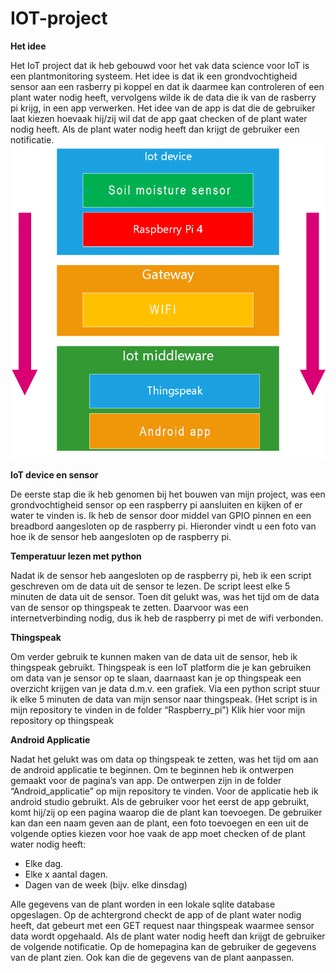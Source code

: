 # IOT-project
**Het idee**

Het IoT project dat ik heb gebouwd voor het vak data science voor IoT is een plantmonitoring systeem.
Het idee is dat ik een grondvochtigheid sensor aan een rasberry pi koppel en dat ik daarmee kan controleren of een plant water nodig heeft, vervolgens wilde ik de data die ik van de rasberry pi krijg, in een app verwerken. Het idee van de app is dat die de gebruiker laat kiezen hoevaak hij/zij wil dat de app gaat checken of de plant water nodig heeft. Als de plant water nodig heeft dan krijgt de gebruiker een notificatie.
![](/Raspberry_pi/Images/data_pipeline.png)

**IoT device en sensor**

De eerste stap die ik heb genomen bij het bouwen van mijn project, was een grondvochtigheid sensor op een raspberry pi aansluiten en kijken of er water te vinden is. Ik heb de sensor door middel van GPIO pinnen en een breadbord aangesloten op de raspberry pi. Hieronder vindt u een foto van hoe ik de sensor heb aangesloten op de raspberry pi.

**Temperatuur lezen met python**

Nadat ik de sensor heb aangesloten op de raspberry pi, heb ik een script geschreven om de data uit de sensor te lezen. De script leest elke 5 minuten de data uit de sensor. Toen dit gelukt was, was het tijd om de data van de sensor op thingspeak te zetten. Daarvoor was een internetverbinding nodig, dus ik heb de raspberry pi met de wifi verbonden. 

**Thingspeak**

Om verder gebruik te kunnen maken van de data uit de sensor, heb ik thingspeak gebruikt. Thingspeak is een IoT platform die je kan gebruiken om data van je sensor op te slaan, daarnaast kan je op thingspeak een overzicht krijgen van je data d.m.v. een grafiek. Via een python script stuur ik elke 5 minuten de data van mijn sensor naar thingspeak. (Het script is in mijn repository te vinden in de folder “Raspberry_pi”)
Klik hier voor mijn repository op thingspeak

**Android Applicatie**

Nadat het gelukt was om data op thingspeak te zetten, was het tijd om aan de android applicatie te beginnen. Om te beginnen heb ik ontwerpen gemaakt voor de pagina’s van app. De ontwerpen zijn in de folder “Android_applicatie” op mijn repository te vinden. Voor de applicatie heb ik android studio gebruikt. Als de gebruiker voor het eerst de app gebruikt, komt hij/zij op een pagina waarop die de plant kan toevoegen. De gebruiker kan dan een naam geven aan de plant, een foto toevoegen en een uit de volgende opties kiezen voor hoe vaak de app moet checken of de plant water nodig heeft: 
-	Elke dag.
-	Elke x aantal dagen.
-	Dagen van de week (bijv. elke dinsdag)

Alle gegevens van de plant worden in een lokale sqlite database opgeslagen.  Op de achtergrond checkt de app of de plant water nodig heeft, dat gebeurt met een GET request naar thingspeak waarmee sensor data wordt opgehaald. Als de plant water nodig heeft dan krijgt de gebruiker de volgende notificatie.
Op de homepagina kan de gebruiker de gegevens van de plant zien. Ook kan die de gegevens van de plant aanpassen.
